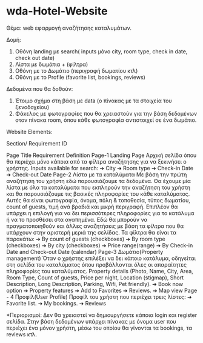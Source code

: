 # wda-Hotel-Website

Θέμα:  web εφαρμογή αναζήτησης καταλυμάτων.

Δομή:
1.	Οθόνη landing με search( inputs μόνο city, room type, check in date, check out date)
2.	Λίστα με δωμάτια + (φίλτρα)
3.	Οθόνη με το Δωμάτιο (περιγραφή δωματίου κτλ)
4.	Οθόνη με το Profile (favorite list, bookings, reviews)

Δεδομένα που θα δοθούν:
1.	Έτοιμο σχήμα στη βάση με data (ο πίνακας με τα στοιχεία του ξενοδοχείου) 
2.	Φάκελος με φωτογραφίες που θα χρειαστούν για την βάση δεδομένων στον πίνακα room, όπου κάθε φωτογραφία αντιστοιχεί σε ένα δωμάτιο.


Website Elements:
 
Section/ Requirement ID	

 Page Title	Requirement Definition
Page-1	Landing Page	Αρχική σελίδα όπου θα περιέχει μόνο κάποια από τα φίλτρα αναζήτησης για να ξεκινήσει ο χρήστης. 
Inputs available for search:
➔	City
➔	Room type
➔	Check-in Date
➔	Check-out Date
Page-2	Λίστα με τα καταλύματα	Με βάση την πρώτη αναζήτηση του χρήστη εδώ παρουσιάζουμε τα δεδομένα. Θα έχουμε μία λίστα με όλα τα καταλύματα που εκπληρούν την αναζήτηση του χρήστη και θα παρουσιάζουμε τις βασικές πληροφορίες του κάθε καταλύματος. Αυτές θα είναι φωτογραφία, όνομα, πόλη & τοποθεσία, τύπος δωματίου, count of guests, τιμή ανά βραδιά και μικρή περιγραφή. Επιπλέον θα υπάρχει η επιλογή για να δει περισσότερες πληροφορίες για το κατάλυμα ή να το προσθέσει στα αγαπημένα.
Εδώ θα μπορούν να πραγματοποιηθούν και άλλες αναζητήσεις με βάση τα φίλτρα που θα υπάρχουν στην αριστερή μεριά της σελίδας.
Τα φίλτρα θα είναι τα παρακάτω:
➔	By count of guests (checkboxes)
➔	By room type (checkboxes)
➔	By city (checkboxes)
➔	Price range(range)
➔	By Check-in Date and Check-out Date (calendar)
Page-3	Δωμάτιο(Property management)	Όταν ο χρήστης επιλέξει να δει κάποιο κατάλυμα, οδηγείται στη σελίδα του καταλύματος όπου προβάλλονται όλες οι απαραίτητες πληροφορίες του καταλύματος. Property details (Photo, Name, City, Area, Room Type, Count of guests, Price per night, Location (stigmap), Short Description, Long Description, Parking, Wifi, Pet friendly).
➔	Book now option
➔	Property features
➔	Add to Favorites
➔	Reviews.
➔	Map view
Page - 4	Προφίλ(User Profile)
 	Προφίλ του χρήστη που περιέχει τρεις λίστες:
➔	Favorite list.
➔	My bookings.
➔	Reviews

*Περιορισμοί: Δεν θα χρειαστεί να δημιουργήσετε κάποια login και register σελίδα. Στην βάση δεδομένων υπάρχει πίνακας με όνομα user που περιέχει ένα μόνον χρήστη, μέσω του οποίου θα γίνονται τα bookings, τα reviews κτλ.
